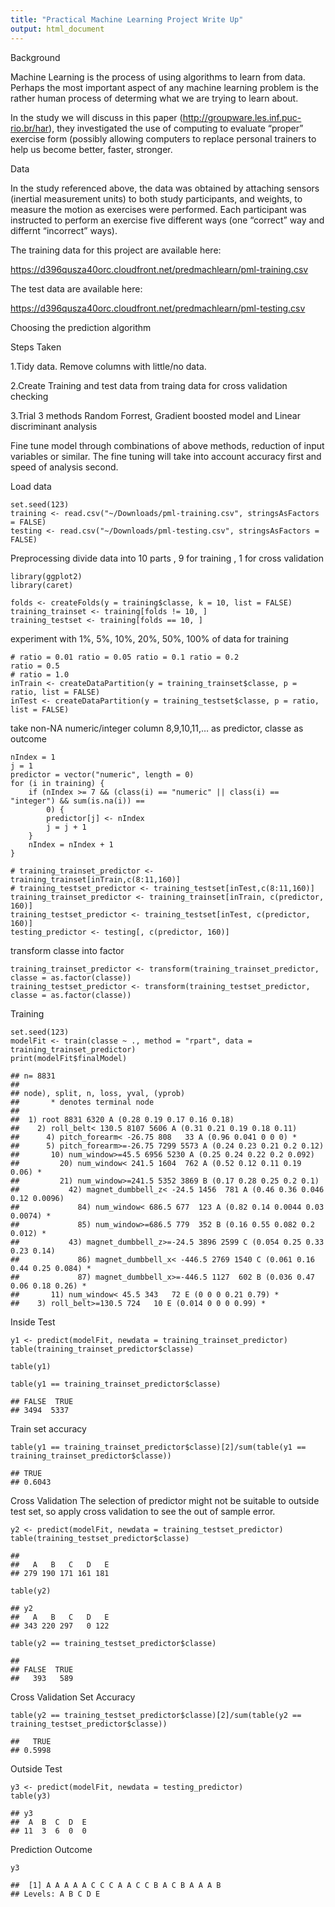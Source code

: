 ```yaml
---
title: "Practical Machine Learning Project Write Up"
output: html_document
---
```


Background

Machine Learning is the process of using algorithms to learn from data. Perhaps the most important aspect of any machine learning problem is the rather human process of determing what we are trying to learn about.

In the study we will discuss in this paper (http://groupware.les.inf.puc-rio.br/har), they investigated the use of computing to evaluate “proper” exercise form (possibly allowing computers to replace personal trainers to help us become better, faster, stronger.

Data

In the study referenced above, the data was obtained by attaching sensors (inertial measurement units) to both study participants, and weights, to measure the motion as exercises were performed. Each participant was instructed to perform an exercise five different ways (one “correct” way and differnt “incorrect” ways).

The training data for this project are available here:

https://d396qusza40orc.cloudfront.net/predmachlearn/pml-training.csv

The test data are available here:

https://d396qusza40orc.cloudfront.net/predmachlearn/pml-testing.csv

Choosing the prediction algorithm

Steps Taken

1.Tidy data. Remove columns with little/no data.

2.Create Training and test data from traing data for cross validation checking

3.Trial 3 methods Random Forrest, Gradient boosted model and Linear discriminant analysis

Fine tune model through combinations of above methods, reduction of input variables or similar. The fine tuning will take into account accuracy first and speed of analysis second.

Load data
```{r}
set.seed(123)
training <- read.csv("~/Downloads/pml-training.csv", stringsAsFactors = FALSE)
testing <- read.csv("~/Downloads/pml-testing.csv", stringsAsFactors = FALSE)
```

Preprocessing
divide data into 10 parts , 9 for training , 1 for cross validation
```{r}
library(ggplot2)
library(caret)
```

```{r}
folds <- createFolds(y = training$classe, k = 10, list = FALSE)
training_trainset <- training[folds != 10, ]
training_testset <- training[folds == 10, ]
```

experiment with 1%, 5%, 10%, 20%, 50%, 100% of data for training
```{r}
# ratio = 0.01 ratio = 0.05 ratio = 0.1 ratio = 0.2
ratio = 0.5
# ratio = 1.0
inTrain <- createDataPartition(y = training_trainset$classe, p = ratio, list = FALSE)
inTest <- createDataPartition(y = training_testset$classe, p = ratio, list = FALSE)
```

take non-NA numeric/integer column 8,9,10,11,… as predictor, classe as outcome
```{r}
nIndex = 1
j = 1
predictor = vector("numeric", length = 0)
for (i in training) {
    if (nIndex >= 7 && (class(i) == "numeric" || class(i) == "integer") && sum(is.na(i)) == 
        0) {
        predictor[j] <- nIndex
        j = j + 1
    }
    nIndex = nIndex + 1
}

# training_trainset_predictor <- training_trainset[inTrain,c(8:11,160)]
# training_testset_predictor <- training_testset[inTest,c(8:11,160)]
training_trainset_predictor <- training_trainset[inTrain, c(predictor, 160)]
training_testset_predictor <- training_testset[inTest, c(predictor, 160)]
testing_predictor <- testing[, c(predictor, 160)]
```

transform classe into factor
```{r}
training_trainset_predictor <- transform(training_trainset_predictor, classe = as.factor(classe))
training_testset_predictor <- transform(training_testset_predictor, classe = as.factor(classe))
```

Training
```{r}
set.seed(123)
modelFit <- train(classe ~ ., method = "rpart", data = training_trainset_predictor)
print(modelFit$finalModel)
```
```
## n= 8831 
## 
## node), split, n, loss, yval, (yprob)
##       * denotes terminal node
## 
##  1) root 8831 6320 A (0.28 0.19 0.17 0.16 0.18)  
##    2) roll_belt< 130.5 8107 5606 A (0.31 0.21 0.19 0.18 0.11)  
##      4) pitch_forearm< -26.75 808   33 A (0.96 0.041 0 0 0) *
##      5) pitch_forearm>=-26.75 7299 5573 A (0.24 0.23 0.21 0.2 0.12)  
##       10) num_window>=45.5 6956 5230 A (0.25 0.24 0.22 0.2 0.092)  
##         20) num_window< 241.5 1604  762 A (0.52 0.12 0.11 0.19 0.06) *
##         21) num_window>=241.5 5352 3869 B (0.17 0.28 0.25 0.2 0.1)  
##           42) magnet_dumbbell_z< -24.5 1456  781 A (0.46 0.36 0.046 0.12 0.0096)  
##             84) num_window< 686.5 677  123 A (0.82 0.14 0.0044 0.03 0.0074) *
##             85) num_window>=686.5 779  352 B (0.16 0.55 0.082 0.2 0.012) *
##           43) magnet_dumbbell_z>=-24.5 3896 2599 C (0.054 0.25 0.33 0.23 0.14)  
##             86) magnet_dumbbell_x< -446.5 2769 1540 C (0.061 0.16 0.44 0.25 0.084) *
##             87) magnet_dumbbell_x>=-446.5 1127  602 B (0.036 0.47 0.06 0.18 0.26) *
##       11) num_window< 45.5 343   72 E (0 0 0 0.21 0.79) *
##    3) roll_belt>=130.5 724   10 E (0.014 0 0 0 0.99) *
```
Inside Test
```{r}
y1 <- predict(modelFit, newdata = training_trainset_predictor)
table(training_trainset_predictor$classe)
```
```{r}
table(y1)
```
```{r}
table(y1 == training_trainset_predictor$classe)
```
```
## FALSE  TRUE 
## 3494  5337
```

Train set accuracy
```{r}
table(y1 == training_trainset_predictor$classe)[2]/sum(table(y1 == training_trainset_predictor$classe))
```
```
## TRUE
## 0.6043
```

Cross Validation
The selection of predictor might not be suitable to outside test set, so apply cross validation to see the out of sample error.

```{r}
y2 <- predict(modelFit, newdata = training_testset_predictor)
table(training_testset_predictor$classe)
```
```
## 
##   A   B   C   D   E 
## 279 190 171 161 181
```
```{r}
table(y2)
```
```
## y2
##   A   B   C   D   E 
## 343 220 297   0 122
```
```{r}
table(y2 == training_testset_predictor$classe)
```
```
## 
## FALSE  TRUE 
##   393   589
```
Cross Validation Set Accuracy
```{r}
table(y2 == training_testset_predictor$classe)[2]/sum(table(y2 == training_testset_predictor$classe))
```
```
##   TRUE 
## 0.5998
```

Outside Test
```{r}
y3 <- predict(modelFit, newdata = testing_predictor)
table(y3)
```
```
## y3
##  A  B  C  D  E 
## 11  3  6  0  0
```
Prediction Outcome
```{r}
y3
```
```
##  [1] A A A A A C C C A A C C B A C B A A A B
## Levels: A B C D E
```
